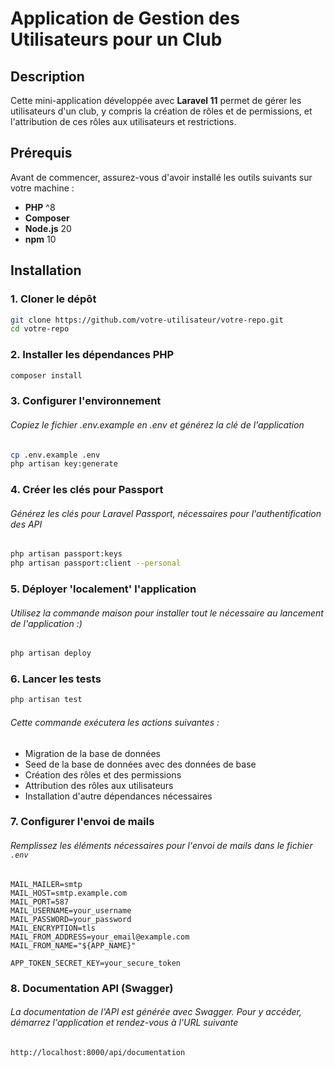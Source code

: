 # Application de Gestion des Utilisateurs pour un Club

## Description

Cette mini-application développée avec **Laravel 11** permet de gérer les utilisateurs d'un club, y compris la création de rôles et de permissions, et l'attribution de ces rôles aux utilisateurs et restrictions.

## Prérequis

Avant de commencer, assurez-vous d'avoir installé les outils suivants sur votre machine :

- **PHP** ^8
- **Composer**
- **Node.js** 20
- **npm** 10

## Installation

### 1. Cloner le dépôt

```bash
git clone https://github.com/votre-utilisateur/votre-repo.git
cd votre-repo
```

### 2. Installer les dépendances PHP
```bash
composer install
```

### 3. Configurer l'environnement
###### Copiez le fichier .env.example en .env et générez la clé de l'application
```bash
cp .env.example .env
php artisan key:generate
```

### 4. Créer les clés pour Passport
###### Générez les clés pour Laravel Passport, nécessaires pour l'authentification des API
```bash
php artisan passport:keys
php artisan passport:client --personal
```

### 5. Déployer 'localement' l'application
###### Utilisez la commande maison pour installer tout le nécessaire au lancement de l'application :)
```bash
php artisan deploy
```

### 6. Lancer les tests
```bash
php artisan test
```
###### Cette commande exécutera les actions suivantes :
- Migration de la base de données
- Seed de la base de données avec des données de base
- Création des rôles et des permissions
- Attribution des rôles aux utilisateurs
- Installation d'autre dépendances nécessaires

### 7. Configurer l'envoi de mails
###### Remplissez les éléments nécessaires pour l'envoi de mails dans le fichier `.env`
```env
MAIL_MAILER=smtp
MAIL_HOST=smtp.example.com
MAIL_PORT=587
MAIL_USERNAME=your_username
MAIL_PASSWORD=your_password
MAIL_ENCRYPTION=tls
MAIL_FROM_ADDRESS=your_email@example.com
MAIL_FROM_NAME="${APP_NAME}"

APP_TOKEN_SECRET_KEY=your_secure_token
```

### 8. Documentation API (Swagger)
###### La documentation de l'API est générée avec Swagger. Pour y accéder, démarrez l'application et rendez-vous à l'URL suivante
```bash
http://localhost:8000/api/documentation
```
